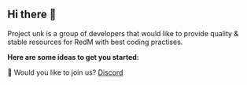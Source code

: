 ## Hi there 👋


Project unk is a group of developers that would like to provide quality & stable resources for RedM with best coding practises.

**Here are some ideas to get you started:**

🧙 Would you like to join us? [Discord](https://discord.gg/3jXvbM8VWy)

